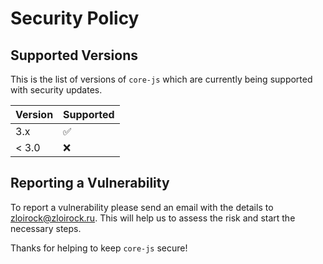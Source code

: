 # Security Policy

## Supported Versions

This is the list of versions of `core-js` which are
currently being supported with security updates.

| Version  | Supported          |
| -------- | ------------------ |
| 3.x      | :white_check_mark: |
| < 3.0    | :x:                |

## Reporting a Vulnerability

To report a vulnerability please send an email with the details to zloirock@zloirock.ru. 
This will help us to assess the risk and start the necessary steps.

Thanks for helping to keep `core-js` secure!
